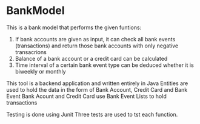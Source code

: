 # BankModel

This is a bank model that performs the given funtions:

1. If bank accounts are given as input, it can check all bank events (transactions) and return those bank accounts with only negative transacrions
2. Balance of a bank account or a credit card can be calculated 
3. Time interval of a certain bank event type can be deduced whether it is biweekly or monthly

This tool is a backend application and written entirely in Java
Entities are used to hold the data in the form of Bank Account, Credit Card and Bank Event
Bank Acount and Credit Card use Bank Event Lists to hold transactions

Testing is done using Junit
Three tests are used to tst each function.


